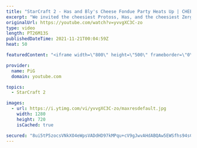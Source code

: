 ```yaml
---
title: "StarCraft 2 - Has and Bly's Cheese Fondue Party Heats Up | CHEESEDOWN Part 2/4"
excerpt: "We invited the cheesiest Protoss, Has, and the cheesiest Zerg, Bly, to have a Cheesedown with us to determine who is the best at serving fondue. Part one wasn't cheesy enough. In Part two, things start heating up! Cheesedown Part 1: https://youtu.be/OI4n4PWs1TI -- 🐷 Watch live at https://www.twitch.tv/x5_pig"
originalUrl: https://youtube.com/watch?v=yvvgXC3C-zo
type: video
length: PT26M13S
publishedDateTime: 2021-11-21T00:04:59Z
heat: 50

featuredContent: "<iframe width=\"800\" height=\"500\" frameborder=\"0\" src=\"https://www.youtube.com/embed/yvvgXC3C-zo\" allow=\"accelerometer; autoplay; encrypted-media; gyroscope; picture-in-picture\" allowfullscreen></iframe>"

provider:
  name: PiG
  domain: youtube.com

topics:
  - StarCraft 2

images:
  - url: https://i.ytimg.com/vi/yvvgXC3C-zo/maxresdefault.jpg
    width: 1280
    height: 720
    isCached: true

secured: "8ui5tP5zocsVNkXO4eWpsVADdHD97kMPqu+cV9gJwvAHdABQAw5EWSfhs94sCVusqBAFcjXWP40cFN69UkCYASW5BfFoI6t25H8j+6Huhx0MBOzkI1EMkG1dWxxqPKj9Xxd6dyDPXwtXxKmjm9HMn6aEgCTbvX1RI6QKpZ+A9t0rziE6mxvfODxef9KLTrb86pQ4cxvE75wwi9WtbE/yQ6lcdcighLWsjAazlAc6uvyZ6lto//XUoODDz+ZDoqMQEJ8xKeSC25MvKLjvFd2GlDTnTNLUyFjn6qidzjloa8IBacgmBEh8kgvCOjD5bliyANfs6qMX8897pflHP1IiMDQn4Nwbusim0pXi6Gh8DjgEzkm3e311je26ac0End6/yvivF3qgSA8WvznpSLkp8yZbOFEonQ7GdH19eYZZuFg=;e9USgci/Swt5jUz3eemqUg=="
---
```


